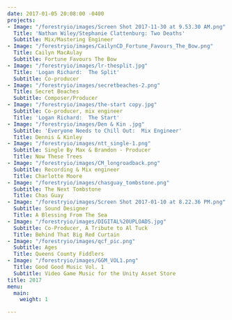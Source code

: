 ```yaml
---
date: 2017-01-05 20:08:00 -0400
projects:
- Image: "/forestryio/images/Screen Shot 2017-11-30 at 9.53.30 AM.png"
  Title: 'Nathan Wiley/Stephanie Clattenburg: Two Deaths'
  Subtitle: Mix/Mastering Engineer
- Image: "/forestryio/images/CailynCD_Fortune_Favours_The_Bow.png"
  Title: Cailyn MacAulay
  Subtitle: Fortune Favours The Bow
- Image: "/forestryio/images/lr-thesplit.jpg"
  Title: 'Logan Richard:  The Split'
  Subtitle: Co-producer
- Image: "/forestryio/images/secretbeaches-2.png"
  Title: Secret Beaches
  Subtitle: Composer/Producer
- Image: "/forestryio/images/the-start copy.jpg"
  Subtitle: Co-producer, mix engineer
  Title: 'Logan Richard:  The Start'
- Image: "/forestryio/images/Den & Kin .jpg"
  Subtitle: 'Everyone Needs to Chill Out:  Mix Engineer'
  Title: Dennis & Kinley
- Image: "/forestryio/images/ntt_single-1.png"
  Subtitle: Single By Max & Brandon - Producer
  Title: Now These Trees
- Image: "/forestryio/images/CM_longroadback.png"
  Subtitle: Recording & Mix engineer
  Title: Charlotte Moore
- Image: "/forestryio/images/chasguay_tombstone.png"
  Subtitle: The Next Tombstone
  Title: Chas Guay
- Image: "/forestryio/images/Screen Shot 2017-01-10 at 8.22.36 PM.png"
  Subtitle: Sound Designer
  Title: A Blessing From The Sea
- Image: "/forestryio/images/DIGITAL%20UPLOADS.jpg"
  Subtitle: Co-Producer, A Tribute to Al Tuck
  Title: Behind That Big Red Curtain
- Image: "/forestryio/images/qcf_pic.png"
  Subtitle: Ages
  Title: Queens County Fiddlers
- Image: "/forestryio/images/GGM_VOL1.png"
  Title: Good Good Music Vol. 1
  Subtitle: Video Game Music for the Unity Asset Store
title: 2017
menu:
  main:
    weight: 1

---
```

